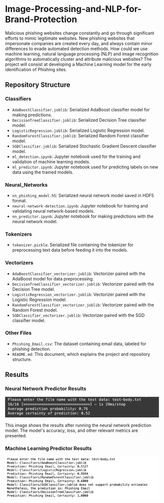 # Image-Processing-and-NLP-for-Brand-Protection


Malicious phishing websites change constantly and go through significant efforts to mimic legitimate websites. New phishing websites that impersonate companies are created every day, and always contain minor differences to evade automated detection methods. How could we use machine learning, natural language processing (NLP) and image recognition algorithms to automatically cluster and attribute malicious websites? The project will consist at developing a Machine Learning model for the early identification of Phishing sites.

## Repository Structure

### Classifiers

- `AdaBoostClassifier.joblib`: Serialized AdaBoost classifier model for making predictions.
- `DecisionTreeClassifier.joblib`: Serialized Decision Tree classifier model.
- `LogisticRegression.joblib`: Serialized Logistic Regression model.
- `RandomForestClassifier.joblib`: Serialized Random Forest classifier model.
- `SGDClassifier.joblib`: Serialized Stochastic Gradient Descent classifier model.
- `ml_detection.ipynb`: Jupyter notebook used for the training and validation of machine learning models.
- `ml_predictor.ipynb`: Jupyter notebook used for predicting labels on new data using the trained models.

### Neural_Networks

- `nn_phishing_model.h5`: Serialized neural network model saved in HDF5 format.
- `neural-network-detection.ipynb`: Jupyter notebook for training and validating neural network-based models.
- `nn_predictor.ipynb`: Jupyter notebook for making predictions with the neural network model.

### Tokenizers

- `tokenizer.pickle`: Serialized file containing the tokenizer for preprocessing text data before feeding it into the models.

### Vectorizers

- `AdaBoostClassifier_vectorizer.joblib`: Vectorizer paired with the AdaBoost model for data preprocessing.
- `DecisionTreeClassifier_vectorizer.joblib`: Vectorizer paired with the Decision Tree model.
- `LogisticRegression_vectorizer.joblib`: Vectorizer paired with the Logistic Regression model.
- `RandomForestClassifier_vectorizer.joblib`: Vectorizer paired with the Random Forest model.
- `SGDClassifier_vectorizer.joblib`: Vectorizer paired with the SGD classifier model.

### Other Files

- `Phishing_Email.csv`: The dataset containing email data, labeled for phishing detection.
- `README.md`: This document, which explains the project and repository structure.


## Results

### Neural Network Predictor Results

![Neural Network Predictor Results](Assets/nn-result.png)

This image shows the results after running the neural network prediction model. The model's accuracy, loss, and other relevant metrics are presented.

### Machine Learning Predictor Results

![Machine Learning Predictor Results](Assets/ml-result.png)